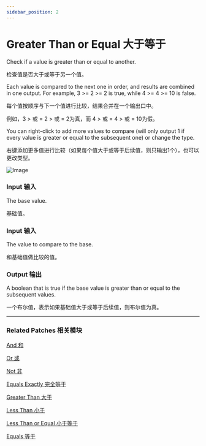 ```yaml
---
sidebar_position: 2
---
```


# Greater Than or Equal 大于等于

Check if a value is greater than or equal to another.

检查值是否大于或等于另一个值。

Each value is compared to the next one in order, and results are combined in one output. For example, 3 >= 2 >= 2 is true, while 4 >= 4 >= 10 is false.

每个值按顺序与下一个值进行比较，结果合并在一个输出口中。

例如，3 > 或 = 2 > 或 = 2为真，而 4 > 或 = 4 > 或 = 10为假。

You can right-click to add more values to compare (will only output 1 if every value is greater or equal to the subsequent one) or change the type.

右键添加更多值进行比较（如果每个值大于或等于后续值，则只输出1个），也可以更改类型。

![Image](https://s3.us-west-2.amazonaws.com/secure.notion-static.com/2717c6ac-6b65-4a9a-a783-4d829432406c/Untitled.png?X-Amz-Algorithm=AWS4-HMAC-SHA256&X-Amz-Content-Sha256=UNSIGNED-PAYLOAD&X-Amz-Credential=AKIAT73L2G45EIPT3X45%2F20220602%2Fus-west-2%2Fs3%2Faws4_request&X-Amz-Date=20220602T172117Z&X-Amz-Expires=86400&X-Amz-Signature=96b14d6a82b4af2d13a78d5fb9b4eed9c76d479693d176e960586adb9ce46d9f&X-Amz-SignedHeaders=host&response-content-disposition=filename%20%3D%22Untitled.png%22&x-id=GetObject)

### Input 输入

The base value.

基础值。

### Input 输入

The value to compare to the base.

和基础值做比较的值。

### Output 输出

A boolean that is true if the base value is greater than or equal to the subsequent values.

一个布尔值，表示如果基础值大于或等于后续值，则布尔值为真。

------

### Related Patches 相关模块

[And 和](./And.md)

[Or 或](./Or.md)

[Not 非](./Not.md)

[Equals Exactly 完全等于](./Equals%20Exactly.md)

[Greater Than 大于](./Greater%20Than.md)

[Less Than 小于](./Less%20Than.md)

[Less Than or Equal 小于等于](./Less%20Than%20or%20Equal.md)

[Equals 等于](./Equals.md)

